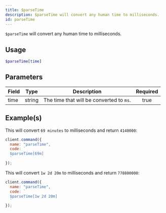 ```yaml
---
title: $parseTime
description: $parseTime will convert any human time to milliseconds.
id: parseTime
---
```


`$parseTime` will convert any human time to milliseconds.

## Usage

```php
$parseTime[time]
```

## Parameters

| Field | Type   | Description                              | Required |
| ----- | ------ | ---------------------------------------- | :------: |
| time  | string | The time that will be converted to `ms`. |   true   |

## Example(s)

This will convert `69 minutes` to milliseconds and return `4140000`:

```javascript
client.command({
  name: "parseTime",
  code: `
  $parseTime[69m]
  `
});
```

This will convert `1w 2d 20m` to milliseconds and return `778800000`:

```javascript
client.command({
  name: "parseTime",
  code: `
  $parseTime[1w 2d 20m]
  `
});
```

